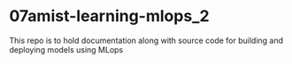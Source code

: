 # 07amist-learning-mlops_2
This repo is to hold documentation along with source code for building and deploying models using MLops
